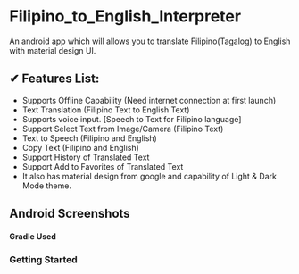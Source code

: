 # Filipino_to_English_Interpreter
An android app which will allows you to translate Filipino(Tagalog) to English with material design UI. 

## ✔ Features List:
- Supports Offline Capability (Need internet connection at first launch)
- Text Translation (Filipino Text to English Text)
- Supports voice input. [Speech to Text for Filipino language]
- Support Select Text from Image/Camera (Filipino Text)
- Text to Speech (Filipino and English)
- Copy Text (Filipino and English)
- Support History of Translated Text
- Support Add to Favorites of Translated Text
- It also has material design from google and capability of Light & Dark Mode theme.

## Android Screenshots



#### Gradle Used



### Getting Started
